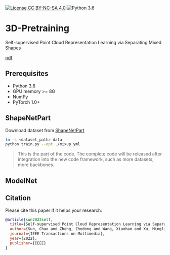 [![License CC BY-NC-SA 4.0](https://img.shields.io/badge/license-CC4.0-blue.svg)](https://raw.githubusercontent.com/nvlabs/SPADE/master/LICENSE.md)
![Python 3.6](https://img.shields.io/badge/python-3.6-green.svg)

# 3D-Pretraining
Self-supervised Point Cloud Representation Learning via Separating Mixed Shapes

[pdf](https://www.zdzheng.xyz/files/TMM_3D_Pre_Training.pdf)

## Prerequisites

- Python 3.6
- GPU memory >= 8G 
- NumPy
- PyTorch 1.0+


## ShapeNetPart
Download dataset from [ShapeNetPart](https://shapenet.cs.stanford.edu/media/shapenet_part_seg_hdf5_data.zip)
```bash
ln -s <dataset_path> data
python train.py --opt ./mixup.yml
```

> This is the part of the code. The complete code will be released after integration into the new code framework, such as more datasets, more backbones.

## ModelNet


## Citation
Please cite this paper if it helps your research:
```bibtex
@article{sun2022self,
  title={Self-supervised Point Cloud Representation Learning via Separating Mixed Shapes},
  author={Sun, Chao and Zheng, Zhedong and Wang, Xiaohan and Xu, Mingliang and Yang, Yi},
  journal={IEEE Transactions on Multimedia},
  year={2022},
  publisher={IEEE}
}
```
